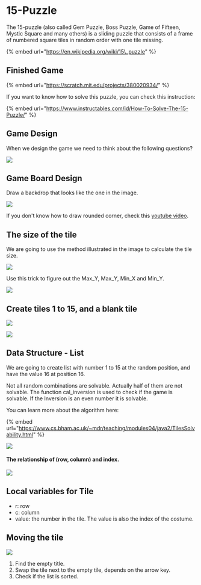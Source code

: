 # 15-Puzzle

The 15-puzzle \(also called Gem Puzzle, Boss Puzzle, Game of Fifteen, Mystic Square and many others\) is a sliding puzzle that consists of a frame of numbered square tiles in random order with one tile missing.

{% embed url="https://en.wikipedia.org/wiki/15\_puzzle" %}

## Finished Game

{% embed url="https://scratch.mit.edu/projects/380020934/" %}

If you want to know how to solve this puzzle, you can check this instruction: 

{% embed url="https://www.instructables.com/id/How-To-Solve-The-15-Puzzle/" %}



## Game Design

When we design the game we need to think about the following questions?

![](../../../.gitbook/assets/screenshot-2020-03-28-00.54.12.png)

## Game Board Design

Draw a backdrop that looks like the one in the image. 

![](../../../.gitbook/assets/screenshot-2020-03-28-00.56.56.png)

If you don't know how to draw rounded corner, check this [youtube video](https://www.youtube.com/watch?v=vywd08v8KD0). 

## The size of the tile

We are going to use the method illustrated in the image to calculate the tile size. 

![](../../../.gitbook/assets/screenshot-2020-03-27-23.17.18.png)

Use this trick to figure out the Max\_Y, Max\_Y, Min\_X and Min\_Y. 

![](../../../.gitbook/assets/screenshot-2020-03-28-01.06.18.png)

## Create tiles 1 to 15, and a blank tile

![](../../../.gitbook/assets/screenshot-2020-03-28-01.09.57.png)

![](../../../.gitbook/assets/screenshot-2020-03-28-01.14.50.png)

## Data Structure - List 

We are going to create list with number 1 to 15 at the random position, and have the value 16 at position 16. 

Not all random combinations are solvable. Actually half of them are not solvable.  The function cal\_inversion is used to check if the game is solvable. If the Inversion is an even number it is solvable. 

You can learn more about the algorithm here:

{% embed url="https://www.cs.bham.ac.uk/~mdr/teaching/modules04/java2/TilesSolvability.html" %}



![](../../../.gitbook/assets/screenshot-2020-03-28-01.25.21.png)

#### The relationship of \(row, column\) and index. 

![](../../../.gitbook/assets/screenshot-2020-03-28-01.37.54.png)

## Local variables for Tile

* r:  row 
* c: column
* value: the number in the tile.  The value is also the index of the costume. 

## Moving the tile

![](../../../.gitbook/assets/screenshot-2020-03-28-01.56.40.png)

1. Find the empty title. 
2. Swap  the tile next to the empty tile, depends on the arrow key.
3. Check if the list is sorted. 



